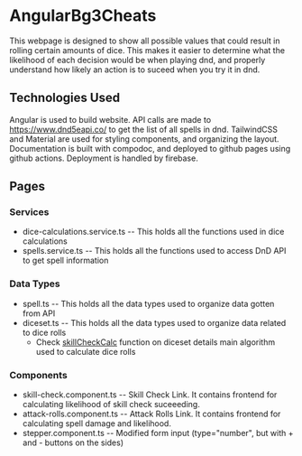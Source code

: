 # AngularBg3Cheats

This webpage is designed to show all possible values that could result in rolling certain amounts of dice.
This makes it easier to determine what the likelihood of each decision would be when playing dnd,
and properly understand how likely an action is to suceed when you try it in dnd.

## Technologies Used

Angular is used to build website. API calls are made to <https://www.dnd5eapi.co/> to get the list of all spells in dnd.
TailwindCSS and Material are used for styling components, and organizing the layout.
Documentation is built with compodoc, and deployed to github pages using github actions.
Deployment is handled by firebase.

## Pages

### Services

- dice-calculations.service.ts -- This holds all the functions used in dice calculations
- spells.service.ts -- This holds all the functions used to access DnD API to get spell information

### Data Types

- spell.ts -- This holds all the data types used to organize data gotten from API
- diceset.ts -- This holds all the data types used to organize data related to dice rolls
  - Check [skillCheckCalc](https://creativepenguin.github.io/angular-bg-forms/injectables/DiceCalculationsService.html#skillCheckCalc) function on diceset details main algorithm used to calculate dice rolls

### Components

- skill-check.component.ts -- Skill Check Link.
It contains frontend for calculating likelihood of skill check suceeeding.
- attack-rolls.component.ts -- Attack Rolls Link.
It contains frontend for calculating spell damage and likelihood.
- stepper.component.ts -- Modified form input (type="number", but with + and - buttons on the sides)
